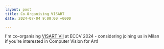 ```yaml
---
layout: post
title: Co-Organising VISART
date: 2024-07-04 9:00:00 +0000

---
```


I'm co-organising [VISART VII](https://visarts.eu) at ECCV 2024 - considering joining us in Milan if you're interested in Computer Vision for Art!